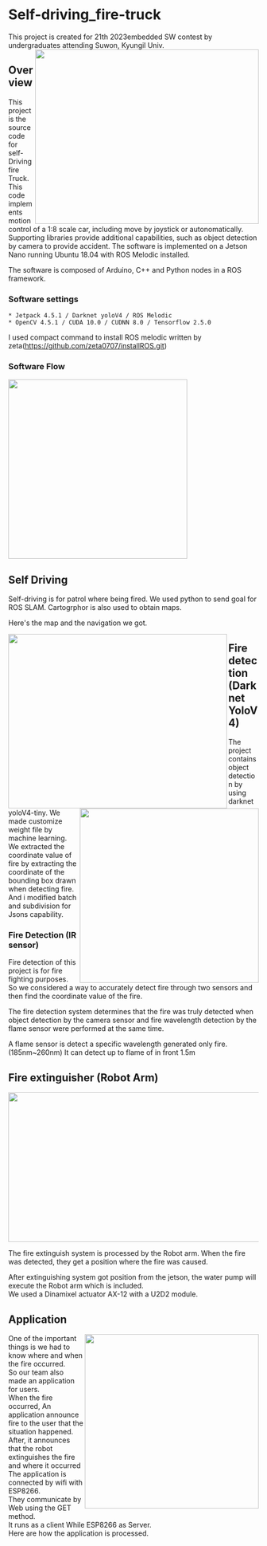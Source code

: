 # Self-driving_fire-truck

This project is created for 21th 2023embedded SW contest by undergraduates attending Suwon, Kyungil Univ. 
<img src = https://github.com/gonglini/Embedded_sw_contest_2023/assets/65767592/36d6ebdd-c0c3-4b90-a59a-4096cc5b802d.jpeg width="450" height="350" align="right">


## Overview
This project is the source code for self-Driving fire Truck. This code implements motion control of a 1:8 scale car, including move by joystick or autonomatically. Supporting libraries provide additional capabilities, such as object detection by camera to provide accident. The software is implemented on a Jetson Nano running Ubuntu 18.04 with ROS Melodic installed.

The software is composed of Arduino, C++ and Python nodes in a ROS framework.


### Software settings
```
* Jetpack 4.5.1 / Darknet yoloV4 / ROS Melodic
* OpenCV 4.5.1 / CUDA 10.0 / CUDNN 8.0 / Tensorflow 2.5.0
```
I used compact command to install ROS melodic written by zeta(https://github.com/zeta0707/installROS.git)

### Software Flow
  <img src = https://github.com/gonglini/Embedded_sw_contest_2023/assets/65767592/531eb7bb-9086-449d-bdcc-fade2fef8485.jpg  height="360" >

## Self Driving

Self-driving is for patrol where being fired. We used python to send goal for ROS SLAM. Cartogrphor is also used to obtain maps.

Here's the map and the navigation we got.

  <img src = https://user-images.githubusercontent.com/65767592/235427299-fb32638c-17a3-4ed7-bec6-ed2805b5473b.gif  width="440" height="350"  align="left">
  <img src = https://user-images.githubusercontent.com/65767592/235427736-1006aaee-7dc9-47ca-af52-d081794774f0.jpg   width="360" height="350" align="right">
    
    
## Fire detection (Darknet YoloV4)

The project contains object detection by using darknet yoloV4-tiny. 
We made customize weight file by machine learning.  
We extracted the coordinate value of fire by extracting the coordinate of the bounding box drawn when detecting fire.
And i modified batch and subdivision for Jsons capability.

### Fire Detection (IR sensor)

Fire detection of this project is for fire fighting purposes. So we considered a way to accurately detect fire through two sensors and then find the coordinate value of the fire.

The fire detection system determines that the fire was truly detected when object detection by the camera sensor and fire wavelength detection by the flame sensor were performed at the same time.

A flame sensor is detect a specific wavelength generated only fire.(185nm~260nm) It can detect up to flame of in front 1.5m


## Fire extinguisher (Robot Arm)

<p align="center"><img src = https://github.com/gonglini/Embedded_sw_contest_2023/assets/65767592/15f0531c-172c-4d51-a259-3555f71480d0.gif width="700" height="300"  ></p>   
The fire extinguish system is processed by the Robot arm. When the fire was detected, they get a position where the fire was caused.    

After extinguishing system got position from the jetson, the water pump  will execute the Robot arm which is included.    
We used a Dinamixel actuator AX-12 with a U2D2 module.
 
    
## Application

  <img src = https://github.com/gonglini/Embedded_sw_contest_2023/assets/65767592/98005e97-6d1a-4589-a7d7-dc19c0718fd5.gif  width="350" height="350"  align="right">

One of the important things is we had to know where and when the fire occurred.  
So our team also made an application for users.   
When the fire occurred, An application announce fire to the user that the situation happened.   
After, it announces that the robot extinguishes the fire and where it occurred The application is connected by wifi with ESP8266.    
They communicate by Web using the GET method.    
It runs as a client While ESP8266 as Server.    
Here are how the application is processed.    
